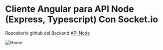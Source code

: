 # Cliente Angular para API Node (Express, Typescript) Con Socket.io

Repositorio github del Backend [API Node](https://github.com/josseas/socket-server)


![Home](https://raw.githubusercontent.com/parzibyte/WaterPy/master/assets/ImagenV1.png)
